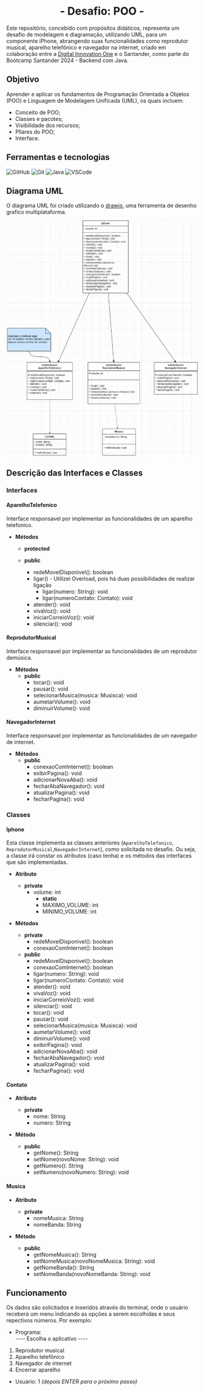 <div align="center">
  <h1>- Desafio: POO -</h1>
</div>

Este repositório, concebido com propósitos didáticos, representa um desafio de modelagem e diagramação, utilizando UML, para um componente iPhone, abrangendo suas funcionalidades como reprodutor musical, aparelho telefônico e navegador na internet, criado em colaboração entre a [Digital Innovation One](https://www.dio.me/) e o Santander, como parte do Bootcamp Santander 2024 - Backend com Java.

## Objetivo

Aprender e aplicar os fundamentos de Programação Orientada a Objetos (POO) e Linguagem de Modelagem Unificada (UML), os quais incluem:

- Conceito de POO;
- Classes e pacotes;
- Visibilidade dos recursos;
- PIlares do POO;
- Interface.

## Ferramentas e tecnologias

![GitHub](https://img.shields.io/badge/GitHub-000?style=for-the-badge&logo=github&logoColor=30A3DC)
![Git](https://img.shields.io/badge/Git-000?style=for-the-badge&logo=git&logoColor=E94D5F)
![Java](https://img.shields.io/badge/Java-000?style=for-the-badge&logo=openjdk&logoColor=ED8B00)
![VSCode](https://img.shields.io/badge/vscode-000?style=for-the-badge&logo=visualstudiocode&logoColor=blue)

## Diagrama UML

O diagrama UML foi criado utilizando o [drawio](https://draw.io//), uma ferramenta de desenho grafico multiplataforma.

![](./imgs/UML_Desafio_Iphone.png)

## Descrição das Interfaces e Classes

### Interfaces

#### AparelhoTelefonico

Interface responsavel por implementar as funcionalidades de um aparelho telefonico.

- **Métodos**
  - **protected**
  
  - **public**
    - redeMovelDisponivel(): boolean
    - ligar() - Utilizei Overload, pois há duas possibilidades de realizar ligação
      - ligar(numero:  String): void
      - ligar(numeroContato: Contato): void
    - atender(): void
    - vivaVoz(): void
    - iniciarCorreioVoz(): void
    - silenciar(): void

#### ReprodutorMusical

Interface responsavel por implementar as funcionalidades de um reprodutor demúsica.


- **Métodos**
  - **public**
    - tocar(): void
    - pausar(): void
    - selecionarMusica(musica: Musisca): void
    - aumetarVolume(): void
    - diminuirVolume(): void

#### NavegadorInternet

Interface responsavel por implementar as funcionalidades de um navegador de internet.

- **Métodos**
  - **public**
    - conexaoComInternet(): boolean
    - exibirPagina(): void
    - adicionarNovaAba(): void
    - fecharAbaNavegador(): void
    - atualizarPagina(): void
    - fecharPagina(): void

### Classes

#### Iphone

Esta classe implementa as classes anteriores (`AparelhoTelefonico`, `ReprodutorMusical`,`NavegadorInternet`), como solicitada no desafio. Ou seja, a classe irá constar os atributos (caso tenha) e os métodos das interfaces que são implementadas.

- **Atributo**
  - **private**
    - volume: int
        - **static**
        - MAXIMO_VOLUME: int
        - MINIMO_VOLUME: int

- **Métodos**
  - **private**
    - redeMovelDisponivel(): boolean
    - conexaoComInternet(): boolean
  - **public**
    - redeMovelDisponivel(): boolean
    - conexaoComInternet(): boolean
    - ligar(numero:  String): void
    - ligar(numeroContato: Contato): void
    - atender(): void
    - vivaVoz(): void
    - iniciarCorreioVoz(): void
    - silenciar(): void
    - tocar(): void
    - pausar(): void
    - selecionarMusica(musica: Musisca): void
    - aumetarVolume(): void
    - diminuirVolume(): void
    - exibirPagina(): void
    - adicionarNovaAba(): void
    - fecharAbaNavegador(): void
    - atualizarPagina(): void
    - fecharPagina(): void

#### Contato

- **Atributo**
  - **private**
    - nome: String
    - numero: String

- **Método**
  - **public**
    - getNome(): String
    - setNome(novoNome: String): void
    - getNumero(): String
    - setNumero(novoNumero: String): void

#### Musica

- **Atributo**
  - **private**
    - nomeMusica: String
    - nomeBanda: String

- **Método**
  - **public**
    - getNomeMusica(): String
    - setNomeMusica(novoNomeMusica: String): void
    - getNomeBanda(): String
    - setNomeBanda(novoNomeBanda: String): void

## Funcionamento

Os dados são solicitados e inseridos através do terminal, onde o usuário receberá um menu indicando as opções a serem escolhidas e seus repectivos números. Por exemplo:

- Programa:  
---- Escolha o aplicativo ----  

1. Reprodutor musical  
2. Aparelho telefônico  
3. Navegador de internet  
4. Encerrar aparelho

- Usuário: 1 *(depois ENTER para o próximo passo)*

</br>
